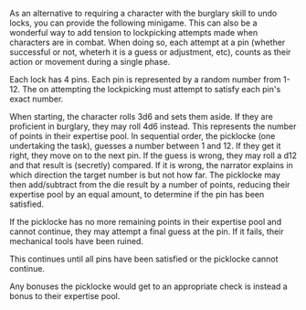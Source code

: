 As an alternative to requiring a character with the burglary skill to undo locks, you can provide the following minigame. This can also be a wonderful way to add tension to lockpicking attempts made when characters are in combat. When doing so, each attempt at a pin (whether successful or not, wheterh it is a guess or adjustment, etc), counts as their action or movement during a single phase.

Each lock has 4 pins. Each pin is represented by a random number from 1-12. The on attempting the lockpicking must attempt to satisfy each pin's exact number.

When starting, the character rolls 3d6 and sets them aside. If they are proficient in burglary, they may roll 4d6 instead. This represents the number of points in their expertise pool. In sequential order, the picklocke (one undertaking the task), guesses a number between 1 and 12. If they get it right, they move on to the next pin. If the guess is wrong, they may roll a d12 and that result is (secretly) compared. If it is wrong, the narrator explains in which direction the target number is but not how far. The picklocke may then add/subtract from the die result by a number of points, reducing their expertise pool by an equal amount, to determine if the pin has been satisfied. 

If the picklocke has no more remaining points in their expertise pool and cannot continue, they may attempt a final guess at the pin. If it fails, their mechanical tools have been ruined.

This continues until all pins have been satisfied or the picklocke cannot continue. 

Any bonuses the picklocke would get to an appropriate check is instead a bonus to their expertise pool.
